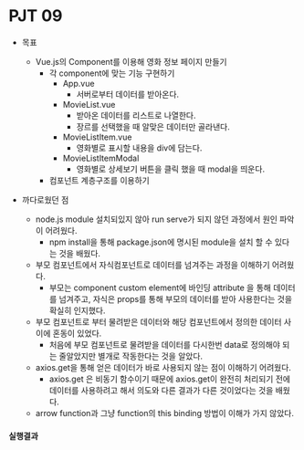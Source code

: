 # PJT 09

- 목표
  - Vue.js의 Component를 이용해 영화 정보 페이지 만들기
    - 각 component에 맞는 기능 구현하기
      - App.vue
        - 서버로부터 데이터를 받아온다.
      - MovieList.vue
        - 받아온 데이터를 리스트로 나열한다.
        - 장르를 선택했을 때 알맞은 데이터만 골라낸다.
      - MovieListItem.vue
        - 영화별로 표시할 내용을 div에 담는다.
      - MovieListItemModal
        - 영화별로 상세보기 버튼을 클릭 했을 때 modal을 띄운다.
    - 컴포넌트 계층구조를 이용하기

- 까다로웠던 점
  - node.js module 설치되있지 않아 run serve가 되지 않던 과정에서 원인 파악이 어려웠다.
    - npm install을 통해 package.json에 명시된 module을 설치 할 수 있다는 것을 배웠다.
  - 부모 컴포넌트에서 자식컴포넌트로 데이터를 넘겨주는 과정을 이해하기 어려웠다.
    - 부모는 component custom element에 바인딩 attribute 을 통해 데이터를 넘겨주고, 자식은 props를 통해 부모의 데이터를 받아 사용한다는 것을 확실히 인지했다.
  - 부모 컴포넌트로 부터 물려받은 데이터와 해당 컴포넌트에서 정의한 데이터 사이에 혼동이 있었다.
    - 처음에 부모 컴포넌트로 물려받을 데이터를 다시한번 data로 정의해야 되는 줄알았지만 별개로 작동한다는 것을 알았다.
  - axios.get을 통해 얻은 데이터가 바로 사용되지 않는 점이 이해하기 어려웠다.
    - axios.get 은 비동기 함수이기 때문에 axios.get이 완전히 처리되기 전에 데이터를 사용하려고 해서 의도와 다른 결과가 다른 것이었다는 것을 배웠다.
  - arrow function과 그냥 function의 this binding 방법이 이해가 가지 않았다.





#### 실행결과

